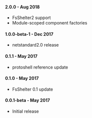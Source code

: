 #### 2.0.0 - Aug 2018
* FsShelter2 support
* Module-scoped component factories

#### 1.0.0-beta-1 - Dec 2017
* netstandard2.0 release

#### 0.1.1 - May 2017
* protoshell reference update

#### 0.1.0 - May 2017
* FsShelter 0.1 update

#### 0.0.1-beta - May 2017
* Initial release
